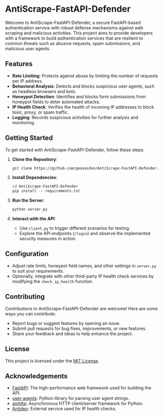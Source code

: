 # AntiScrape-FastAPI-Defender

Welcome to AntiScrape-FastAPI-Defender, a secure FastAPI-based authentication service with robust defense mechanisms against web scraping and malicious activities. This project aims to provide developers with a framework to build authentication services that are resilient to common threats such as abusive requests, spam submissions, and malicious user agents.

## Features

- **Rate Limiting**: Protects against abuse by limiting the number of requests per IP address.
- **Behavioral Analysis**: Detects and blocks suspicious user agents, such as headless browsers and bots.
- **Honeypot Detection**: Identifies and blocks form submissions from honeypot fields to deter automated attacks.
- **IP Health Check**: Verifies the health of incoming IP addresses to block toxic, proxy, or spam traffic.
- **Logging**: Records suspicious activities for further analysis and monitoring.

## Getting Started

To get started with AntiScrape-FastAPI-Defender, follow these steps:

1. **Clone the Repository**: 
    ```sh
    git clone https://github.com/geoseiden/AntiScrape-FastAPI-Defender.git
    ```

2. **Install Dependencies**: 
    ```sh
    cd AntiScrape-FastAPI-Defender
    pip install -r requirements.txt
    ```

3. **Run the Server**: 
    ```sh
    python server.py
    ```

4. **Interact with the API**: 
    - Use `client.py` to trigger different scenarios for testing.
    - Explore the API endpoints (`/login`) and observe the implemented security measures in action.

## Configuration

- Adjust rate limits, honeypot field names, and other settings in `server.py` to suit your requirements.
- Optionally, integrate with other third-party IP health check services by modifying the `check_ip_health` function.

## Contributing

Contributions to AntiScrape-FastAPI-Defender are welcome! Here are some ways you can contribute:
- Report bugs or suggest features by opening an issue.
- Submit pull requests for bug fixes, improvements, or new features.
- Share your feedback and ideas to help enhance the project.

## License

This project is licensed under the [MIT License](LICENSE).

## Acknowledgements

- [FastAPI](https://fastapi.tiangolo.com/): The high-performance web framework used for building the API.
- [user-agents](https://pypi.org/project/user-agents/): Python library for parsing user agent strings.
- [aiohttp](https://docs.aiohttp.org/en/stable/): Asynchronous HTTP client/server framework for Python.
- [Antideo](https://www.antideo.com/): External service used for IP health checks.
